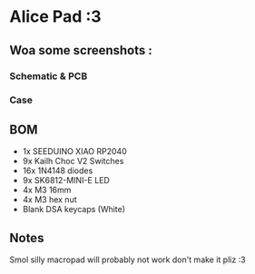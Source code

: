 # Alice Pad :3

## Woa some screenshots :

### Schematic & PCB

### Case

## BOM

- 1x SEEDUINO XIAO RP2040 
- 9x Kailh Choc V2 Switches
- 16x 1N4148 diodes
- 9x SK6812-MINI-E LED
- 4x M3 16mm 
- 4x M3 hex nut
- Blank DSA keycaps (White)

## Notes

Smol silly macropad will probably not work don't make it pliz :3
